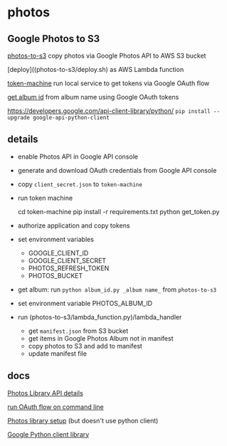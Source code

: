 # photos

## Google Photos to S3

[photos-to-s3](photos-to-s3/lambda_function.py)
copy photos via Google Photos API to AWS S3 bucket

[deploy]((photos-to-s3/deploy.sh) as AWS Lambda function

[token-machine](photos-to-s3/token-machine)
run local service to get tokens via Google OAuth flow

[get album id](photos-to-s3/album_id.py) from album name using Google OAuth tokens

https://developers.google.com/api-client-library/python/
`pip install --upgrade google-api-python-client`


## details

- enable Photos API in Google API console
- generate and download OAuth credentials from Google API console
- copy `client_secret.json` to `token-machine`
- run token machine

    cd token-machine
    pip install -r requirements.txt
    python get_token.py

- authorize application and copy tokens
- set environment variables
  - GOOGLE_CLIENT_ID
  - GOOGLE_CLIENT_SECRET
  - PHOTOS_REFRESH_TOKEN
  - PHOTOS_BUCKET
- get album: run `python album_id.py _album name_` from `photos-to-s3`
- set environment variable PHOTOS_ALBUM_ID
- run (photos-to-s3/lambda_function.py)/lambda_handler
  - get `manifest.json` from S3 bucket
  - get items in Google Photos Album not in manifest
  - copy photos to S3 and add to manifest
  - update manifest file

## docs

[Photos Library API details](https://developers.google.com/resources/api-libraries/documentation/photoslibrary/v1/python/latest/photoslibrary_v1.mediaItems.html#search_next)

[run OAuth flow on command line](https://developers.google.com/api-client-library/python/guide/aaa_oauth)

[Photos library setup](https://developers.google.com/photos/library/guides/get-started) (but doesn't use python client)

[Google Python client library](https://developers.google.com/api-client-library/python/apis/photoslibrary/v1)

